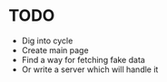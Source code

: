 # TODO

* Dig into cycle
* Create main page
* Find a way for fetching fake data
* Or write a server which will handle it
